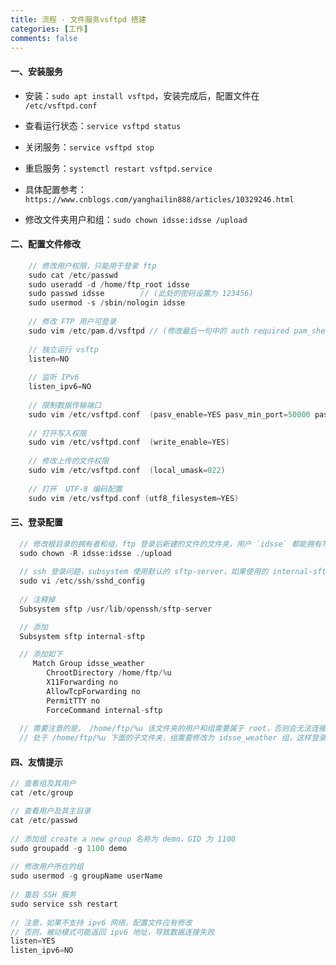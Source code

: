 ```yaml
---
title: 流程 · 文件服务vsftpd 搭建
categories: [工作]
comments: false
---
```


#### 一、安装服务

* 安装：`sudo apt install vsftpd`，安装完成后，配置文件在 `/etc/vsftpd.conf`

* 查看运行状态：`service vsftpd status`

* 关闭服务：`service vsftpd stop`

* 重启服务：`systemctl restart vsftpd.service`

* 具体配置参考：`https://www.cnblogs.com/yanghailin888/articles/10329246.html`

* 修改文件夹用户和组：`sudo chown idsse:idsse /upload`

#### 二、配置文件修改

```c++
    // 修改用户权限，只能用于登录 ftp
    sudo cat /etc/passwd
    sudo useradd -d /home/ftp_root idsse
    sudo passwd idsse        // (此处的密码设置为 123456)
    sudo usermod -s /sbin/nologin idsse
    
    // 修改 FTP 用户可登录
    sudo vim /etc/pam.d/vsftpd // (修改最后一句中的 auth required pam_shells.so 为 auth required pam_nologin.so)
    
    // 独立运行 vsftp
    listen=NO
    
    // 监听 IPv6
    listen_ipv6=NO
    
    // 限制数据传输端口
    sudo vim /etc/vsftpd.conf  (pasv_enable=YES pasv_min_port=50000 pasv_max_port=55000)
    
    // 打开写入权限
    sudo vim /etc/vsftpd.conf  (write_enable=YES)
    
    // 修改上传的文件权限
    sudo vim /etc/vsftpd.conf  (local_umask=022)
    
    // 打开  UTF-8 编码配置 
    sudo vim /etc/vsftpd.conf (utf8_filesystem=YES)

```

#### 三、登录配置

  ```c++
    // 修改根目录的拥有者和组，ftp 登录后新建的文件的文件夹，用户 `idsse` 都能拥有写权限
    sudo chown -R idsse:idsse ./upload
    
    // ssh 登录问题，subsystem 使用默认的 sftp-server，如果使用的 internal-sftp, 即使是nologin也能正常连接
    sudo vi /etc/ssh/sshd_config
     
    // 注释掉 
    Subsystem sftp /usr/lib/openssh/sftp-server

    // 添加
    Subsystem sftp internal-sftp

    // 添加如下
       Match Group idsse_weather
          ChrootDirectory /home/ftp/%u
          X11Forwarding no
          AllowTcpForwarding no
          PermitTTY no
          ForceCommand internal-sftp
          
    // 需要注意的是， /home/ftp/%u 该文件夹的用户和组需要属于 root，否则会无法连接
    // 处于 /home/ftp/%u 下面的子文件夹，组需要修改为 idsse_weather 组，这样登录后才有上传文件的权限
 
  ```

#### 四、友情提示

```c++
// 查看组及其用户
cat /etc/group

// 查看用户及其主目录
cat /etc/passwd
    
// 添加组 create a new group 名称为 demo，GID 为 1100
sudo groupadd -g 1100 demo
    
// 修改用户所在的组   
sudo usermod -g groupName userName    
    
// 重启 SSH 服务
sudo service ssh restart    
    
// 注意，如果不支持 ipv6 网络，配置文件应有修改
// 否则，被动模式可能返回 ipv6 地址，导致数据连接失败
listen=YES
listen_ipv6=NO

```

